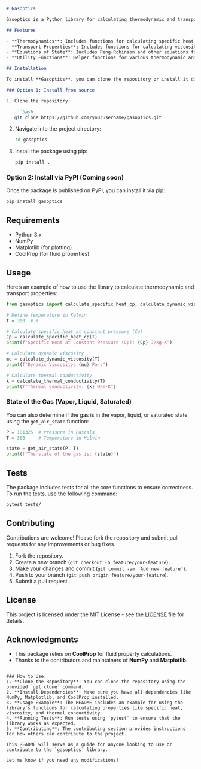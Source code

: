 ```markdown
# Gasoptics

Gasoptics is a Python library for calculating thermodynamic and transport properties of gases. It includes functions for calculating specific heat, viscosity, thermal conductivity, and other properties using both ideal and real gas models.

## Features

- **Thermodynamics**: Includes functions for calculating specific heat, enthalpy, entropy, and more.
- **Transport Properties**: Includes functions for calculating viscosity, thermal conductivity, and kinematic viscosity.
- **Equations of State**: Includes Peng-Robinson and other equations for gas density calculations.
- **Utility Functions**: Helper functions for various thermodynamic and transport property calculations.

## Installation

To install **Gasoptics**, you can clone the repository or install it directly from a source distribution.

### Option 1: Install from source

1. Clone the repository:

   ```bash
   git clone https://github.com/yourusername/gasoptics.git
   ```

2. Navigate into the project directory:

   ```bash
   cd gasoptics
   ```

3. Install the package using pip:

   ```bash
   pip install .
   ```

### Option 2: Install via PyPI (Coming soon)

Once the package is published on PyPI, you can install it via pip:

```bash
pip install gasoptics
```

## Requirements

- Python 3.x
- NumPy
- Matplotlib (for plotting)
- CoolProp (for fluid properties)

## Usage

Here’s an example of how to use the library to calculate thermodynamic and transport properties:

```python
from gasoptics import calculate_specific_heat_cp, calculate_dynamic_viscosity, calculate_thermal_conductivity

# Define temperature in Kelvin
T = 300  # K

# Calculate specific heat at constant pressure (Cp)
Cp = calculate_specific_heat_cp(T)
print(f"Specific Heat at Constant Pressure (Cp): {Cp} J/kg·K")

# Calculate dynamic viscosity
mu = calculate_dynamic_viscosity(T)
print(f"Dynamic Viscosity: {mu} Pa·s")

# Calculate thermal conductivity
k = calculate_thermal_conductivity(T)
print(f"Thermal Conductivity: {k} W/m·K")
```

### State of the Gas (Vapor, Liquid, Saturated)

You can also determine if the gas is in the vapor, liquid, or saturated state using the `get_air_state` function:

```python
P = 101325  # Pressure in Pascals
T = 300     # Temperature in Kelvin

state = get_air_state(P, T)
print(f"The state of the gas is: {state}")
```

## Tests

The package includes tests for all the core functions to ensure correctness. To run the tests, use the following command:

```bash
pytest tests/
```

## Contributing

Contributions are welcome! Please fork the repository and submit pull requests for any improvements or bug fixes.

1. Fork the repository.
2. Create a new branch (`git checkout -b feature/your-feature`).
3. Make your changes and commit (`git commit -am 'Add new feature'`).
4. Push to your branch (`git push origin feature/your-feature`).
5. Submit a pull request.

## License

This project is licensed under the MIT License - see the [LICENSE](LICENSE) file for details.

## Acknowledgments

- This package relies on **CoolProp** for fluid property calculations. 
- Thanks to the contributors and maintainers of **NumPy** and **Matplotlib**.
```

### How to Use:
1. **Clone the Repository**: You can clone the repository using the provided `git clone` command.
2. **Install Dependencies**: Make sure you have all dependencies like NumPy, Matplotlib, and CoolProp installed.
3. **Usage Example**: The README includes an example for using the library's functions for calculating properties like specific heat, viscosity, and thermal conductivity.
4. **Running Tests**: Run tests using `pytest` to ensure that the library works as expected.
5. **Contributing**: The contributing section provides instructions for how others can contribute to the project.

This README will serve as a guide for anyone looking to use or contribute to the `gasoptics` library.

Let me know if you need any modifications!